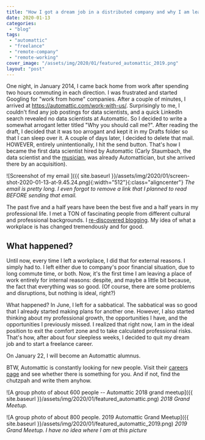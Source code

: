 ```yaml
---
title: "How I got a dream job in a distributed company and why I am leaving it"
date: 2020-01-13
categories: 
 - "blog"
tags: 
 - "automattic"
 - "freelance"
 - "remote-company"
 - "remote-working"
cover_image: "/assets/img/2020/01/featured_automattic_2019.png"
layout: "post"
---
```


One night, in January 2014, I came back home from work after spending two hours commuting in each direction. I was frustrated and started Googling for "work from home" companies. After a couple of minutes, I arrived at [<https://automattic.com/work-with-us/>](https://href.li/?https://automattic.com/work-with-us/). Surprisingly to me, I couldn't find any job postings for data scientists, and a quick LinkedIn search revealed no data scientists at Automattic. So I decided to write a somewhat arrogant letter titled "Why you should call me?". After reading the draft, I decided that it was too arrogant and kept it in my Drafts folder so that I can sleep over it. A couple of days later, I decided to delete that mail. HOWEVER, entirely unintentionally, I hit the send button. That's how I became the first data scientist hired by Automattic (Carly Staumbach, the data scientist and the [musician](https://colormath.bandcamp.com/releases), was already Automattician, but she arrived there by an acquisition).

![Screenshot of my email ]({{ site.baseurl }}/assets/img/2020/01/screen-shot-2020-01-13-at-9.45.24.png){:width="512"}{:class="aligncenter"}
*The email is pretty long. 
I even forgot to remove a link that I planned to read BEFORE sending that email.*

The past five and a half years have been the best five and a half years in my professional life. I met a TON of fascinating people from different cultural and professional backgrounds. I [re-discovered blogging](https://href.li/?https://gorelik.net). My idea of what a workplace is has changed tremendously and for good.

## What happened?

Until now, every time I left a workplace, I did that for external reasons. I simply had to. I left either due to company's poor financial situation, due to long commute time, or both. Now, it's the first time I am leaving a place of work entirely for internal reasons: despite, and maybe a little bit because, the fact that everything was so good. (Of course, there are some problems and disruptions, but nothing is ideal, right?)

What happened? In June, I left for a sabbatical. The sabbatical was so good that I already started making plans for another one. However, I also started thinking about my professional growth, the opportunities I have, and the opportunities I previously missed. I realized that right now, I am in the ideal position to exit the comfort zone and to take calculated professional risks. That's how, after about four sleepless weeks, I decided to quit my dream job and to start a freelance career.

On January 22, I will become an Automattic alumnus.

BTW, Automattic is constantly looking for new people. Visit their [careers page](https://automattic.com/work-with-us/) and see whether there is something for you. And if not, find the chutzpah and write them anyhow.

![A group photo of about 600 people -- Automattic 2018 grand meetup]({{ site.baseurl }}/assets/img/2020/01/featured_automattic.png)
*2018 Grand Meetup.*

![A group photo of about 800 people. 2019 Automattic Grand Meetup]({{ site.baseurl }}/assets/img/2020/01/featured_automattic_2019.png)
*2019 Grand Meetup. I have no idea where I am at this picture*
